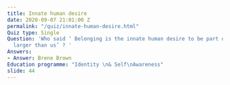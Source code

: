 ```yaml
---
title: Innate human desire
date: 2020-09-07 21:01:00 Z
permalink: "/quiz/innate-human-desire.html"
Quiz type: Single
Question: 'Who said ‘ Belonging is the innate human desire to be part of something
  larger than us’ ? '
Answers:
- Answer: Brene Brown
Education programme: "Identity \n& Self\nAwareness"
slide: 44
---
```



